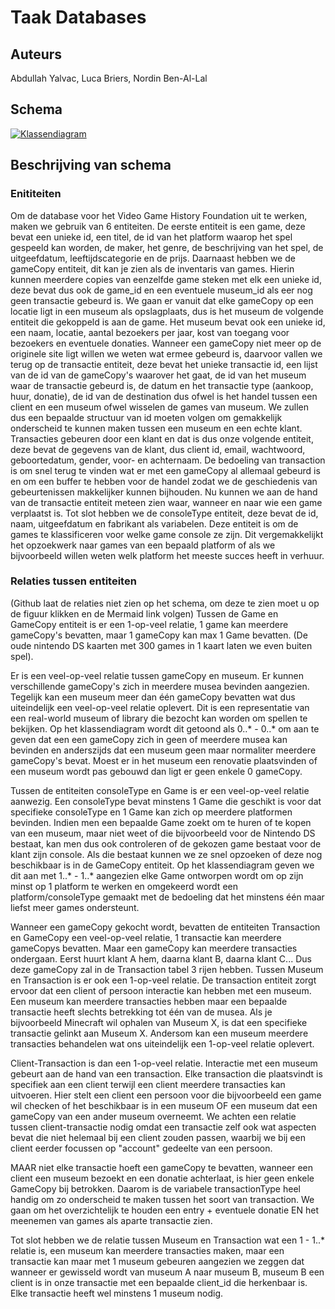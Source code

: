 # Taak Databases
## Auteurs
Abdullah Yalvac,
Luca Briers,
Nordin Ben-Al-Lal

## Schema  

[![Klassendiagram](https://mermaid.ink/img/pako:eNqFVMtu2zAQ_BWCx8IxJFlObCHooc7j0hRF40sKAQUrrR2iEimQVFrX8L93SckWKSepdTA1HO3Ozi65p4UsgWa0qJjWN5xtFatzUXIFheFSkE_rXLg9cs9qIPtcEPx9lmJLyBaRH7zsoEejOIKGmwo8UiGFlhWsd80ZtYQXqGQDKkC3IBSMeLpQvLFyOvyGGSAKKmAa7LpDuTCEbWFlxfINL9jwwaaSzJBG8QK5h1wcS3poNbR1WFTtsLFWgaUGQCX9BDb3C9fcSKW_gnoCpvzMIIxiooA7AB8upXAxNAlUrZGrWWe_L80M-Ele53HFMcOAcW26DduglWw4hPxRic5OL_hg6a1Ad7wd20UvDjbG8K4EF8yrYeUkhc6OZPZGEqgZr0KowRC_pfL1kZ9cmedB2pGK41KOJui8WWTDlTZfHHw4SRwmM9D5zsSeBa6ZaDfoTatGGlipQOs7qb5Bw7iF3hpdz7T7rl07X03fwl3YweDkvdbTNwfGJXRHOadxTsn1xcVHXEbT6Qd8OyroKHY17IXM7ujkwncRIwbUeAiaC3-qx8Sz7O-RYy_7_3j9GBLrsX3ohNagcOBKvPKczTk1z4D6aIbLkqlfOUWLkMdaIx93oqDZhlUaJrRtSmxYf0We0IaJ71Liu1Ft90qzPf1Ds0U8jWdX83i2TC-X0WIRT-iOZrPpPLlKovliniZJNIuWhwn9676Pp1GCzzKdxZfpIpmn6YRCaW-Uh_6Gtn9HGbdup1dx-AfVCeaK?type=png)](https://mermaid.live/edit#pako:eNqFVMtu2zAQ_BWCx8IxJFlObCHooc7j0hRF40sKAQUrrR2iEimQVFrX8L93SckWKSepdTA1HO3Ozi65p4UsgWa0qJjWN5xtFatzUXIFheFSkE_rXLg9cs9qIPtcEPx9lmJLyBaRH7zsoEejOIKGmwo8UiGFlhWsd80ZtYQXqGQDKkC3IBSMeLpQvLFyOvyGGSAKKmAa7LpDuTCEbWFlxfINL9jwwaaSzJBG8QK5h1wcS3poNbR1WFTtsLFWgaUGQCX9BDb3C9fcSKW_gnoCpvzMIIxiooA7AB8upXAxNAlUrZGrWWe_L80M-Ele53HFMcOAcW26DduglWw4hPxRic5OL_hg6a1Ad7wd20UvDjbG8K4EF8yrYeUkhc6OZPZGEqgZr0KowRC_pfL1kZ9cmedB2pGK41KOJui8WWTDlTZfHHw4SRwmM9D5zsSeBa6ZaDfoTatGGlipQOs7qb5Bw7iF3hpdz7T7rl07X03fwl3YweDkvdbTNwfGJXRHOadxTsn1xcVHXEbT6Qd8OyroKHY17IXM7ujkwncRIwbUeAiaC3-qx8Sz7O-RYy_7_3j9GBLrsX3ohNagcOBKvPKczTk1z4D6aIbLkqlfOUWLkMdaIx93oqDZhlUaJrRtSmxYf0We0IaJ71Liu1Ft90qzPf1Ds0U8jWdX83i2TC-X0WIRT-iOZrPpPLlKovliniZJNIuWhwn9676Pp1GCzzKdxZfpIpmn6YRCaW-Uh_6Gtn9HGbdup1dx-AfVCeaK)
## Beschrijving van schema
### Enititeiten
Om de database voor het Video Game History Foundation uit te werken, maken we gebruik van 6 entiteiten. De eerste entiteit is een game, deze bevat een unieke id, een titel, de id van het platform waarop het spel gespeeld kan worden, de maker, het genre, de beschrijving van het spel, de uitgeefdatum, leeftijdscategorie en de prijs. Daarnaast hebben we de gameCopy entiteit, dit kan je zien als de inventaris van games. Hierin kunnen meerdere copies van eenzelfde game steken met elk een unieke id, deze bevat dus ook de game_id en een eventuele museum_id als eer nog geen transactie gebeurd is. We gaan er vanuit dat elke gameCopy op een locatie ligt in een museum als opslagplaats, dus is het museum de volgende entiteit die gekoppeld is aan de game. Het museum bevat ook een unieke id, een naam, locatie, aantal bezoekers per jaar, kost van toegang voor bezoekers en eventuele donaties. Wanneer een gameCopy niet meer op de originele site ligt willen we weten wat ermee gebeurd is, daarvoor vallen we terug op de transactie entiteit, deze bevat het unieke transactie id, een lijst van de id van de gameCopy's waarover het gaat, de id van het museum waar de transactie gebeurd is, de datum en het transactie type (aankoop, huur, donatie), de id van de destination dus ofwel is het handel tussen een client en een museum ofwel wisselen de games van museum. We zullen dus een bepaalde structuur van id moeten volgen om gemakkelijk onderscheid te kunnen maken tussen een museum en een echte klant. Transacties gebeuren door een klant en dat is dus onze volgende entiteit, deze bevat de gegevens van de klant, dus client id, email, wachtwoord, geboortedatum, gender, voor- en achternaam. De bedoeling van transaction is om snel terug te vinden wat er met een gameCopy al allemaal gebeurd is en om een buffer te hebben voor de handel zodat we de geschiedenis van gebeurtenissen makkelijker kunnen bijhouden. Nu kunnen we aan de hand van de transactie entiteit meteen zien waar, wanneer en naar wie een game verplaatst is. Tot slot hebben we de consoleType entiteit, deze bevat de id, naam, uitgeefdatum en fabrikant als variabelen. Deze entiteit is om de games te klassificeren voor welke game console ze zijn. Dit vergemakkelijkt het opzoekwerk naar games van een bepaald platform of als we bijvoorbeeld willen weten welk platform het meeste succes heeft in verhuur.

### Relaties tussen entiteiten 
(Github laat de relaties niet zien op het schema, om deze te zien moet u op de figuur klikken en de Mermaid link volgen)
Tussen de Game en GameCopy entiteit is er een 1-op-veel relatie, 1 game kan meerdere gameCopy's bevatten, maar 1 gameCopy kan max 1 Game bevatten. (De oude nintendo DS kaarten met 300 games in 1 kaart laten we even buiten spel).

Er is een veel-op-veel relatie tussen gameCopy en museum. Er kunnen verschillende gameCopy's zich in meerdere musea bevinden aangezien. Tegelijk kan een museum meer dan één gameCopy bevatten wat dus uiteindelijk een veel-op-veel relatie oplevert. Dit is een representatie van een real-world museum of library die bezocht kan worden om spellen te bekijken. Op het klassendiagram wordt dit getoond als 0..* - 0..* om aan te geven dat een een gameCopy zich in geen of meerdere musea kan bevinden en anderszijds dat een museum geen maar normaliter meerdere gameCopy's bevat. Moest er in het museum een renovatie plaatsvinden of een museum wordt pas gebouwd dan ligt er geen enkele 0 gameCopy.

Tussen de entiteiten consoleType en Game is er een veel-op-veel relatie aanwezig. Een consoleType bevat minstens 1 Game die geschikt is voor dat specifieke consoleType en 1 Game kan zich op meerdere platformen bevinden. Indien men een bepaalde Game zoekt om te huren of te kopen van een museum, maar niet weet of die bijvoorbeeld voor de Nintendo DS bestaat, kan men dus ook controleren of de gekozen game bestaat voor de klant zijn console. Als die bestaat kunnen we ze snel opzoeken of deze nog beschikbaar is in de GameCopy entiteit. Op het klassendiagram geven we dit aan met 1..* - 1..* aangezien elke Game ontworpen wordt om op zijn minst op 1 platform te werken en omgekeerd wordt een platform/consoleType gemaakt met de bedoeling dat het minstens één maar liefst meer games ondersteunt.

Wanneer een gameCopy gekocht wordt, bevatten de entiteiten Transaction en GameCopy een veel-op-veel relatie, 1 transactie kan meerdere gameCopys bevatten. Maar een gameCopy kan meerdere transacties ondergaan. Eerst huurt klant A hem, daarna klant B, daarna klant C... Dus deze gameCopy zal in de Transaction tabel 3 rijen hebben. 
Tussen Museum en Transaction is er ook een 1-op-veel relatie. De transaction entiteit zorgt ervoor dat een client of persoon interactie kan hebben met een museum. Een museum kan meerdere transacties hebben maar een bepaalde transactie heeft slechts betrekking tot één van de musea. Als je bijvoorbeeld Minecraft wil ophalen van Museum X, is dat een specifieke transactie gelinkt aan Museum X. Andersom kan een museum meerdere transacties behandelen wat ons uiteindelijk een 1-op-veel relatie oplevert. 

Client-Transaction is dan een 1-op-veel relatie. Interactie met een museum gebeurt aan de hand van een transaction. Elke transaction die plaatsvindt is specifiek aan een client terwijl een client meerdere transacties kan uitvoeren. Hier stelt een client een persoon voor die bijvoorbeeld een game wil checken of het beschikbaar is in een museum OF een museum dat een gameCopy van een ander museum overneemt. We achten een relatie tussen client-transactie nodig omdat een transactie zelf ook wat aspecten bevat die niet helemaal bij een client zouden passen, waarbij we bij een client eerder focussen op "account" gedeelte van een persoon.

MAAR niet elke transactie hoeft een gameCopy te bevatten, wanneer een client een museum bezoekt en een donatie achterlaat, is hier geen enkele GameCopy bij betrokken. Daarom is de variabele transactionType heel handig om zo onderscheid te maken tussen het soort van transaction. We gaan om het overzichtelijk te houden een entry + eventuele donatie EN het meenemen van games als aparte transactie zien.  

Tot slot hebben we de relatie tussen Museum en Transaction wat een 1 - 1..* relatie is, een museum kan meerdere transacties maken, maar een transactie kan maar met 1 museum gebeuren aangezien we zeggen dat wanneer er gewisseld wordt van museum A naar museum B, museum B een client is in onze transactie met een bepaalde client_id die herkenbaar is. Elke transactie heeft wel minstens 1 museum nodig.


